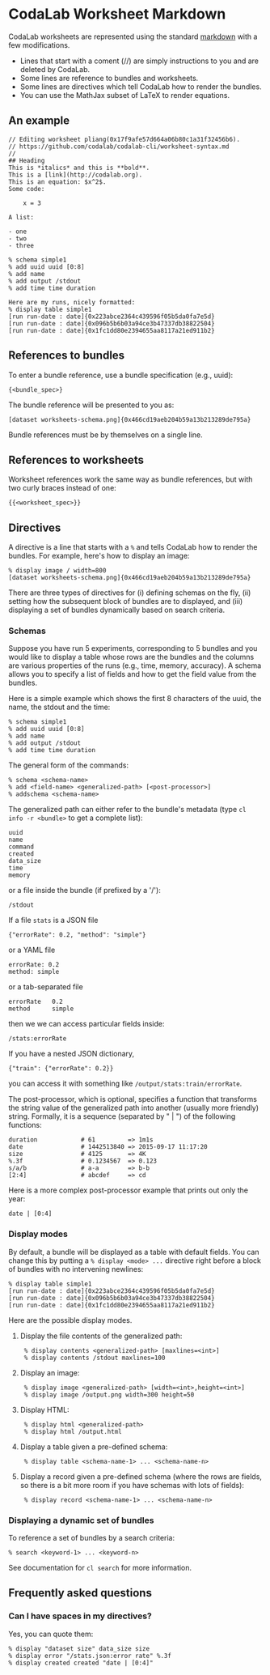 # CodaLab Worksheet Markdown

CodaLab worksheets are represented using the standard
[markdown](http://daringfireball.net/projects/markdown/syntax) with a few modifications.

- Lines that start with a coment (//) are simply instructions to you
  and are deleted by CodaLab.
- Some lines are reference to bundles and worksheets.
- Some lines are directives which tell CodaLab how to render the bundles.
- You can use the MathJax subset of LaTeX to render equations.

## An example

    // Editing worksheet pliang(0x17f9afe57d664a06b80c1a31f32456b6).
    // https://github.com/codalab/codalab-cli/worksheet-syntax.md
    //
    ## Heading
    This is *italics* and this is **bold**.
    This is a [link](http://codalab.org).
    This is an equation: $x^2$.
    Some code:

        x = 3

    A list:

    - one
    - two
    - three

    % schema simple1
    % add uuid uuid [0:8]
    % add name
    % add output /stdout
    % add time time duration

    Here are my runs, nicely formatted:
    % display table simple1
    [run run-date : date]{0x223abce2364c439596f05b5da0fa7e5d}
    [run run-date : date]{0x096b5b6b03a94ce3b47337db38822504}
    [run run-date : date]{0x1fc1dd80e2394655aa8117a21ed911b2}

## References to bundles

To enter a bundle reference, use a bundle specification (e.g., uuid):
    
    {<bundle_spec>}

The bundle reference will be presented to you as:

    [dataset worksheets-schema.png]{0x466cd19aeb204b59a13b213289de795a}

Bundle references must be by themselves on a single line.

## References to worksheets

Worksheet references work the same way as bundle references, but with two curly
braces instead of one:

    {{<worksheet_spec>}}

## Directives

A directive is a line that starts with a `%` and tells CodaLab how to render
the bundles.  For example, here's how to display an image:

    % display image / width=800
    [dataset worksheets-schema.png]{0x466cd19aeb204b59a13b213289de795a}

There are three types of directives for (i) defining schemas on the fly,
(ii) setting how the subsequent block of bundles are to displayed,
and (iii) displaying a set of bundles dynamically based on search criteria.

### Schemas

Suppose you have run 5 experiments, corresponding to 5 bundles and you would
like to display a table whose rows are the bundles and the columns are various
properties of the runs (e.g., time, memory, accuracy).  A schema allows you to
specify a list of fields and how to get the field value from the bundles.

Here is a simple example which shows the first 8 characters of the uuid, the
name, the stdout and the time:

    % schema simple1
    % add uuid uuid [0:8]
    % add name
    % add output /stdout
    % add time time duration

The general form of the commands:

    % schema <schema-name>
    % add <field-name> <generalized-path> [<post-processor>]
    % addschema <schema-name>

The generalized path can either refer to the bundle's metadata (type `cl info -r <bundle>` to get a complete list):

    uuid
    name
    command
    created
    data_size
    time
    memory

or a file inside the bundle (if prefixed by a '/'):

    /stdout

If a file `stats` is a JSON file

    {"errorRate": 0.2, "method": "simple"}

or a YAML file

    errorRate: 0.2
    method: simple

or a tab-separated file

    errorRate   0.2
    method	    simple

then we we can access particular fields inside:

    /stats:errorRate

If you have a nested JSON dictionary,

    {"train": {"errorRate": 0.2}}

you can access it with something like `/output/stats:train/errorRate`.

The post-processor, which is optional, specifies a function that transforms the
string value of the generalized path into another (usually more friendly)
string.  Formally, it is a sequence (separated by " | ") of the following functions:

    duration            # 61         => 1m1s
    date                # 1442513840 => 2015-09-17 11:17:20
    size                # 4125       => 4K
    %.3f                # 0.1234567  => 0.123
    s/a/b               # a-a        => b-b
    [2:4]               # abcdef     => cd

Here is a more complex post-processor example that prints out only the year:

    date | [0:4]

### Display modes

By default, a bundle will be displayed as a table with default fields.
You can change this by putting a `% display <mode> ...` directive right before a block
of bundles with no intervening newlines:

    % display table simple1
    [run run-date : date]{0x223abce2364c439596f05b5da0fa7e5d}
    [run run-date : date]{0x096b5b6b03a94ce3b47337db38822504}
    [run run-date : date]{0x1fc1dd80e2394655aa8117a21ed911b2}

Here are the possible display modes.

1. Display the file contents of the generalized path:

        % display contents <generalized-path> [maxlines=<int>]
        % display contents /stdout maxlines=100
    
1. Display an image:

        % display image <generalized-path> [width=<int>,height=<int>]
        % display image /output.png width=300 height=50

1. Display HTML:
    
        % display html <generalized-path>
        % display html /output.html

1. Display a table given a pre-defined schema:

        % display table <schema-name-1> ... <schema-name-n>

1. Display a record given a pre-defined schema (where the rows are fields, so
there is a bit more room if you have schemas with lots of fields):

        % display record <schema-name-1> ... <schema-name-n>

### Displaying a dynamic set of bundles

To reference a set of bundles by a search criteria:

    % search <keyword-1> ... <keyword-n>

See documentation for `cl search` for more information.

## Frequently asked questions

### Can I have spaces in my directives?

Yes, you can quote them:

    % display "dataset size" data_size size
    % display error "/stats.json:error rate" %.3f
    % display created created "date | [0:4]"
